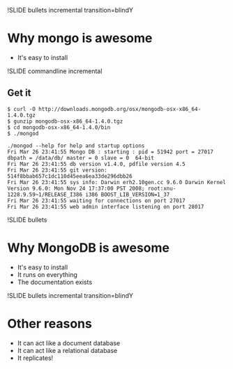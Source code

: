 !SLIDE bullets incremental transition=blindY
# Why mongo is awesome
* It's easy to install

!SLIDE commandline incremental
## Get it

	$ curl -O http://downloads.mongodb.org/osx/mongodb-osx-x86_64-1.4.0.tgz
	$ gunzip mongodb-osx-x86_64-1.4.0.tgz
	$ cd mongodb-osx-x86_64-1.4.0/bin
	$ ./mongod
	
	./mongod --help for help and startup options
	Fri Mar 26 23:41:55 Mongo DB : starting : pid = 51942 port = 27017 dbpath = /data/db/ master = 0 slave = 0  64-bit 
	Fri Mar 26 23:41:55 db version v1.4.0, pdfile version 4.5
	Fri Mar 26 23:41:55 git version: 514f8bbab657c1dc110d45eea6ea33de296dbb26
	Fri Mar 26 23:41:55 sys info: Darwin erh2.10gen.cc 9.6.0 Darwin Kernel Version 9.6.0: Mon Nov 24 17:37:00 PST 2008; root:xnu-1228.9.59~1/RELEASE_I386 i386 BOOST_LIB_VERSION=1_37
	Fri Mar 26 23:41:55 waiting for connections on port 27017
	Fri Mar 26 23:41:55 web admin interface listening on port 28017

!SLIDE bullets
# Why MongoDB is awesome
* It's easy to install
* It runs on everything
* The documentation exists

!SLIDE bullets incremental transition=blindY
# Other reasons

* It can act like a document database
* It can act like a relational database
* It replicates!
